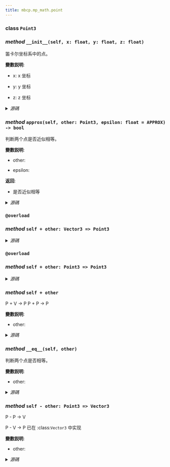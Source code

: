 ```yaml
---
title: mbcp.mp_math.point
---
```

### **class** `Point3`
### *method* `__init__(self, x: float, y: float, z: float)`


笛卡尔坐标系中的点。

**變數説明**:

- x: x 坐标  

- y: y 坐标  

- z: z 坐标  



<details>
<summary> <i>源碼</i> </summary>

```python
def __init__(self, x: float, y: float, z: float):
    """
        笛卡尔坐标系中的点。
        Args:
            x: x 坐标
            y: y 坐标
            z: z 坐标
        """
    self.x = x
    self.y = y
    self.z = z
```
</details>

### *method* `approx(self, other: Point3, epsilon: float = APPROX) -> bool`


判断两个点是否近似相等。

**變數説明**:

- other:   

- epsilon:   

**返回**:

- 是否近似相等



<details>
<summary> <i>源碼</i> </summary>

```python
def approx(self, other: 'Point3', epsilon: float=APPROX) -> bool:
    """
        判断两个点是否近似相等。
        Args:
            other:
            epsilon:

        Returns:
            是否近似相等
        """
    return all([abs(self.x - other.x) < epsilon, abs(self.y - other.y) < epsilon, abs(self.z - other.z) < epsilon])
```
</details>

### `@overload`
### *method* `self + other: Vector3 => Point3`


<details>
<summary> <i>源碼</i> </summary>

```python
@overload
def __add__(self, other: 'Vector3') -> 'Point3':
    ...
```
</details>

### `@overload`
### *method* `self + other: Point3 => Point3`


<details>
<summary> <i>源碼</i> </summary>

```python
@overload
def __add__(self, other: 'Point3') -> 'Point3':
    ...
```
</details>

### *method* `self + other`


P + V -> P
P + P -> P

**變數説明**:

- other:   



<details>
<summary> <i>源碼</i> </summary>

```python
def __add__(self, other):
    """
        P + V -> P
        P + P -> P
        Args:
            other:
        Returns:
        """
    return Point3(self.x + other.x, self.y + other.y, self.z + other.z)
```
</details>

### *method* `__eq__(self, other)`


判断两个点是否相等。

**變數説明**:

- other:   



<details>
<summary> <i>源碼</i> </summary>

```python
def __eq__(self, other):
    """
        判断两个点是否相等。
        Args:
            other:
        Returns:
        """
    return approx(self.x, other.x) and approx(self.y, other.y) and approx(self.z, other.z)
```
</details>

### *method* `self - other: Point3 => Vector3`


P - P -> V

P - V -> P  已在 :class:`Vector3` 中实现

**變數説明**:

- other:   



<details>
<summary> <i>源碼</i> </summary>

```python
def __sub__(self, other: 'Point3') -> 'Vector3':
    """
        P - P -> V

        P - V -> P  已在 :class:`Vector3` 中实现
        Args:
            other:
        Returns:

        """
    from .vector import Vector3
    return Vector3(self.x - other.x, self.y - other.y, self.z - other.z)
```
</details>

